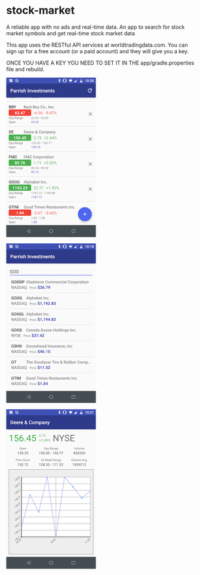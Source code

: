 # stock-market
A reliable app with no ads and real-time data. An app to search for stock market symbols and get real-time stock market data

This app uses the RESTful API services at worldtradingdata.com. You can sign up for a free account (or a paid account) and they will give you a key.

ONCE YOU HAVE A KEY YOU NEED TO SET IT IN THE app/gradle.properties file and rebuild.

![symbol screen](symbol-page.png)


![Search For Symbols](search.png)


![Company Details](graph.png)
